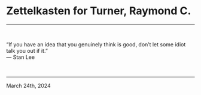 # Zettelkasten for Turner, Raymond C.

---

<br>

“If you have an idea that you genuinely think is good, don’t let some idiot talk you out if it.”\
    ― Stan Lee
 
</br>

---
March 24th, 2024
